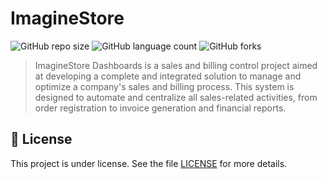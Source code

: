 # ImagineStore

![GitHub repo size](https://img.shields.io/github/repo-size/itscaiocunha/imaginestore?style=for-the-badge)
![GitHub language count](https://img.shields.io/github/languages/count/itscaiocunha/imaginestore?style=for-the-badge)
![GitHub forks](https://img.shields.io/github/forks/itscaiocunha/imaginestore?style=for-the-badge)

> ImagineStore Dashboards is a sales and billing control project aimed at developing a complete and integrated solution to manage and optimize a company's sales and billing process. This system is designed to automate and centralize all sales-related activities, from order registration to invoice generation and financial reports.


## 📝 License

This project is under license. See the file [LICENSE](LICENSE.md) for more details.
